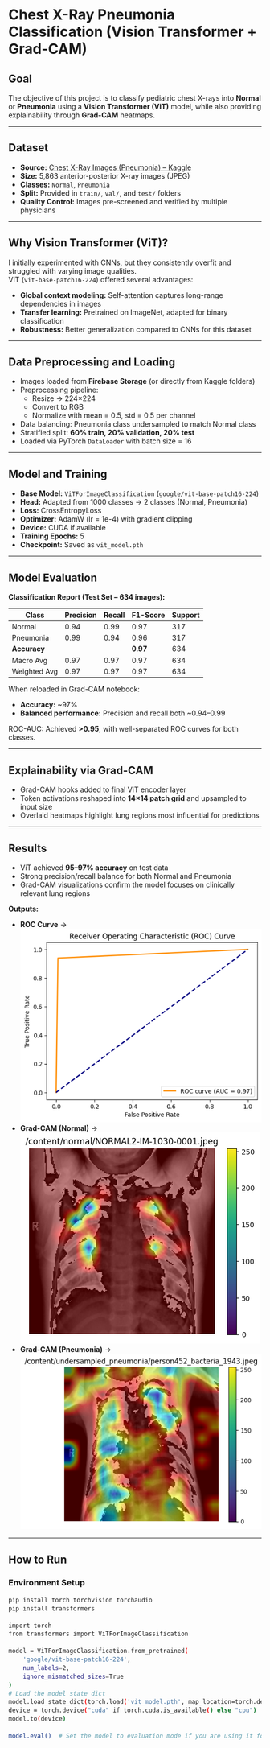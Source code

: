 # Chest X-Ray Pneumonia Classification (Vision Transformer + Grad-CAM)

## Goal

The objective of this project is to classify pediatric chest X-rays into **Normal** or **Pneumonia** using a **Vision Transformer (ViT)** model, while also providing explainability through **Grad-CAM** heatmaps.

---

## Dataset

- **Source:** [Chest X-Ray Images (Pneumonia) – Kaggle](https://www.kaggle.com/datasets/paultimothymooney/chest-xray-pneumonia)
- **Size:** 5,863 anterior-posterior X-ray images (JPEG)
- **Classes:** `Normal`, `Pneumonia`
- **Split:** Provided in `train/`, `val/`, and `test/` folders
- **Quality Control:** Images pre-screened and verified by multiple physicians

---

## Why Vision Transformer (ViT)?

I initially experimented with CNNs, but they consistently overfit and struggled with varying image qualities.  
ViT (`vit-base-patch16-224`) offered several advantages:

- **Global context modeling:** Self-attention captures long-range dependencies in images
- **Transfer learning:** Pretrained on ImageNet, adapted for binary classification
- **Robustness:** Better generalization compared to CNNs for this dataset

---

## Data Preprocessing and Loading

- Images loaded from **Firebase Storage** (or directly from Kaggle folders)
- Preprocessing pipeline:
  - Resize → 224×224
  - Convert to RGB
  - Normalize with mean = 0.5, std = 0.5 per channel
- Data balancing: Pneumonia class undersampled to match Normal class
- Stratified split: **60% train, 20% validation, 20% test**
- Loaded via PyTorch `DataLoader` with batch size = 16

---

## Model and Training

- **Base Model:** `ViTForImageClassification` (`google/vit-base-patch16-224`)
- **Head:** Adapted from 1000 classes → 2 classes (Normal, Pneumonia)
- **Loss:** CrossEntropyLoss
- **Optimizer:** AdamW (lr = 1e-4) with gradient clipping
- **Device:** CUDA if available
- **Training Epochs:** 5
- **Checkpoint:** Saved as `vit_model.pth`

---

## Model Evaluation

**Classification Report (Test Set – 634 images):**

| Class        | Precision | Recall | F1-Score | Support |
| ------------ | --------- | ------ | -------- | ------- |
| Normal       | 0.94      | 0.99   | 0.97     | 317     |
| Pneumonia    | 0.99      | 0.94   | 0.96     | 317     |
| **Accuracy** |           |        | **0.97** | 634     |
| Macro Avg    | 0.97      | 0.97   | 0.97     | 634     |
| Weighted Avg | 0.97      | 0.97   | 0.97     | 634     |

When reloaded in Grad-CAM notebook:

- **Accuracy:** ~97%
- **Balanced performance:** Precision and recall both ~0.94–0.99

ROC-AUC: Achieved **>0.95**, with well-separated ROC curves for both classes.  

---

## Explainability via Grad-CAM

- Grad-CAM hooks added to final ViT encoder layer
- Token activations reshaped into **14×14 patch grid** and upsampled to input size
- Overlaid heatmaps highlight lung regions most influential for predictions

---

## Results

- ViT achieved **95–97% accuracy** on test data
- Strong precision/recall balance for both Normal and Pneumonia
- Grad-CAM visualizations confirm the model focuses on clinically relevant lung regions

**Outputs:**

- **ROC Curve** → ![ROC Curve](assets/roc_curve.png)
- **Grad-CAM (Normal)** → ![Grad-CAM Normal](assets/gradcam_normal.png)
- **Grad-CAM (Pneumonia)** → ![Grad-CAM Pneumonia](assets/gradcam_pneumonia.png)

---

## How to Run

### Environment Setup

```bash
pip install torch torchvision torchaudio
pip install transformers

import torch
from transformers import ViTForImageClassification

model = ViTForImageClassification.from_pretrained(
    'google/vit-base-patch16-224',
    num_labels=2,
    ignore_mismatched_sizes=True
)
# Load the model state dict
model.load_state_dict(torch.load('vit_model.pth', map_location=torch.device('cpu')))
device = torch.device("cuda" if torch.cuda.is_available() else "cpu")
model.to(device)

model.eval()  # Set the model to evaluation mode if you are using it for inference

```




